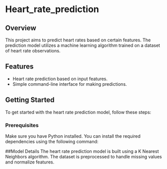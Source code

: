 # Heart_rate_prediction

## Overview
This project aims to predict heart rates based on certain features. The prediction model utilizes a machine learning algorithm trained on a dataset of heart rate observations.

## Features
- Heart rate prediction based on input features.
- Simple command-line interface for making predictions.

## Getting Started
To get started with the heart rate prediction model, follow these steps:

### Prerequisites
Make sure you have Python installed. You can install the required dependencies using the following command:

##Model Details
The heart rate prediction model is built using a K Nearest Neighbors algorithm. The dataset is preprocessed to handle missing values and normalize features.
